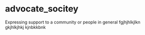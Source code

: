# advocate_socitey
Expressing support to a community or people in general
fgjhjhlkjlkn
gkjhlkjhkj
kjnbkkbnk
